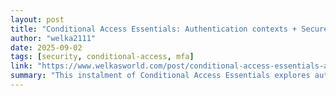 ```yaml
---
layout: post
title: "Conditional Access Essentials: Authentication contexts + Secure PIM &#38; Resource Access"
author: "welka2111"
date: 2025-09-02
tags: [security, conditional-access, mfa]
link: "https://www.welkasworld.com/post/conditional-access-essentials-authentication-contexts-secure-pim-resource-access"
summary: "This instalment of Conditional Access Essentials explores authentication contexts, PIM, and securing sensitive resources. Learn how to enforce step-up MFA, apply authentication contexts to SharePoi..."
---
```

